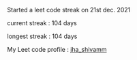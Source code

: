 Started a leet code streak on 21st dec. 2021

current streak : 104 days

longest streak : 104 days

My Leet code profile : [jha_shivamm](https://leetcode.com/jha_shivamm/)


